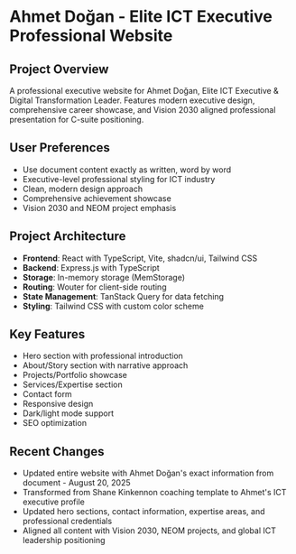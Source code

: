 # Ahmet Doğan - Elite ICT Executive Professional Website

## Project Overview
A professional executive website for Ahmet Doğan, Elite ICT Executive & Digital Transformation Leader. Features modern executive design, comprehensive career showcase, and Vision 2030 aligned professional presentation for C-suite positioning.

## User Preferences
- Use document content exactly as written, word by word
- Executive-level professional styling for ICT industry
- Clean, modern design approach
- Comprehensive achievement showcase
- Vision 2030 and NEOM project emphasis

## Project Architecture
- **Frontend**: React with TypeScript, Vite, shadcn/ui, Tailwind CSS
- **Backend**: Express.js with TypeScript
- **Storage**: In-memory storage (MemStorage)
- **Routing**: Wouter for client-side routing
- **State Management**: TanStack Query for data fetching
- **Styling**: Tailwind CSS with custom color scheme

## Key Features
- Hero section with professional introduction
- About/Story section with narrative approach
- Projects/Portfolio showcase
- Services/Expertise section
- Contact form
- Responsive design
- Dark/light mode support
- SEO optimization

## Recent Changes
- Updated entire website with Ahmet Doğan's exact information from document - August 20, 2025
- Transformed from Shane Kinkennon coaching template to Ahmet's ICT executive profile
- Updated hero sections, contact information, expertise areas, and professional credentials
- Aligned all content with Vision 2030, NEOM projects, and global ICT leadership positioning
